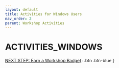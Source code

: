 ```yaml
---
layout: default
title: Activities for Windows Users
nav_order: 2
parent: Workshop Activities
---
```


# ACTIVITIES_WINDOWS

[NEXT STEP: Earn a Workshop Badge](informal-credentials.html){: .btn .btn-blue }

